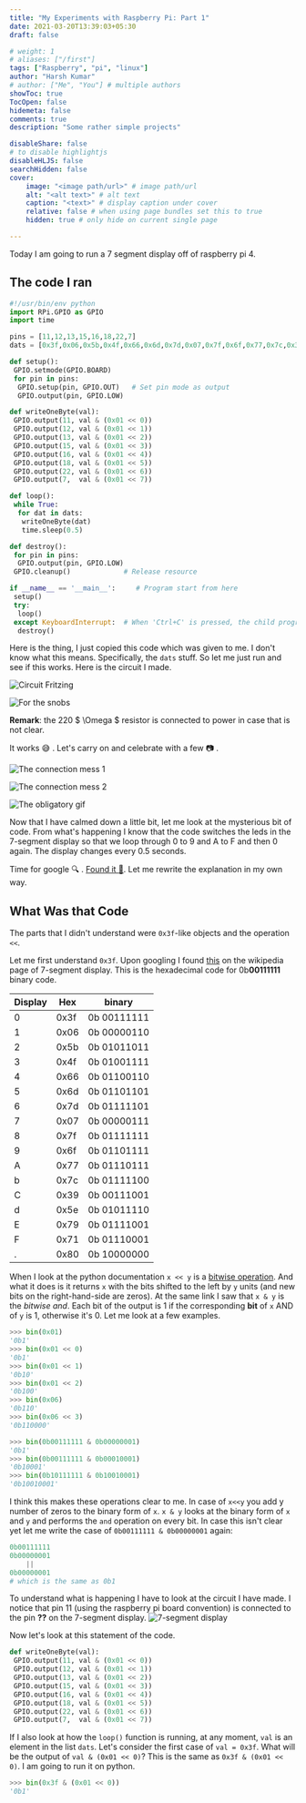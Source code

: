 ```yaml
---
title: "My Experiments with Raspberry Pi: Part 1"
date: 2021-03-20T13:39:03+05:30
draft: false

# weight: 1
# aliases: ["/first"]
tags: ["Raspberry", "pi", "linux"]
author: "Harsh Kumar"
# author: ["Me", "You"] # multiple authors
showToc: true
TocOpen: false
hidemeta: false
comments: true
description: "Some rather simple projects"

disableShare: false
# to disable highlightjs
disableHLJS: false
searchHidden: false
cover:
    image: "<image path/url>" # image path/url
    alt: "<alt text>" # alt text
    caption: "<text>" # display caption under cover
    relative: false # when using page bundles set this to true
    hidden: true # only hide on current single page

---
```


Today I am going to run a 7 segment display off of  raspberry pi 4.

## The code I ran

```python
#!/usr/bin/env python
import RPi.GPIO as GPIO
import time

pins = [11,12,13,15,16,18,22,7]
dats = [0x3f,0x06,0x5b,0x4f,0x66,0x6d,0x7d,0x07,0x7f,0x6f,0x77,0x7c,0x39,0x5e,0x79,0x71,0x80]

def setup():
 GPIO.setmode(GPIO.BOARD)
 for pin in pins:
  GPIO.setup(pin, GPIO.OUT)   # Set pin mode as output
  GPIO.output(pin, GPIO.LOW)

def writeOneByte(val):
 GPIO.output(11, val & (0x01 << 0))
 GPIO.output(12, val & (0x01 << 1))
 GPIO.output(13, val & (0x01 << 2))
 GPIO.output(15, val & (0x01 << 3))
 GPIO.output(16, val & (0x01 << 4))
 GPIO.output(18, val & (0x01 << 5))
 GPIO.output(22, val & (0x01 << 6))
 GPIO.output(7,  val & (0x01 << 7))

def loop():
 while True:
  for dat in dats:
   writeOneByte(dat)
   time.sleep(0.5)

def destroy():
 for pin in pins:
  GPIO.output(pin, GPIO.LOW)
 GPIO.cleanup()             # Release resource

if __name__ == '__main__':     # Program start from here
 setup()
 try:
  loop()
 except KeyboardInterrupt:  # When 'Ctrl+C' is pressed, the child program destroy() will be executed.
  destroy()

```

Here is the thing, I just copied this code which was given to me. I don't know what this means. Specifically, the `dats` stuff. So let me just run and see if this works. Here is the circuit I made.

![Circuit Fritzing](/static/RaspberryPi/20thMarch21/7segmentPi.png#center)

![For the snobs](/static/RaspberryPi/20thMarch21/7segmentPi_schem.png#center)

**Remark**: the 220 $ \Omega $ resistor is  connected to power in case that is not clear.

It works :sweat_smile: . Let's carry on and celebrate with a few :camera: .

![The connection mess 1](/static/RaspberryPi/20thMarch21/photo1.jpg#center)

![The connection mess 2](/static/RaspberryPi/20thMarch21/photo3.jpg#center)

![The obligatory gif](/static/RaspberryPi/20thMarch21/7segment.gif#center)

Now that I have calmed down a little bit, let me look at the mysterious bit of code. From what's happening I know that the code switches the leds in the 7-segment display so that we loop through 0 to 9 and A to F and then 0 again. The display changes every 0.5 seconds.

Time for google :mag: . [Found it :raised_hands:](https://stackoverflow.com/questions/38997913/python-bitwise-logic-to-operate-leds). Let me rewrite the explanation in my own way.

## What Was that Code

The parts that I didn't understand were `0x3f`-like objects and the operation `<<`.

Let me first understand `0x3f`. Upon googling I found [this](https://en.wikipedia.org/wiki/Seven-segment_display#Hexadecimal) on the wikipedia page of 7-segment display.  This is the hexadecimal code for 0b**00111111** binary code.

|Display | Hex      | binary |
|-----| ----- | ----------- |
| 0   | 0x3f  | 0b 00111111  |
| 1   | 0x06  | 0b 00000110  |
| 2   | 0x5b  | 0b 01011011  |
| 3   | 0x4f  | 0b 01001111  |
| 4   | 0x66  | 0b 01100110  |
| 5   | 0x6d  | 0b 01101101  |
| 6   | 0x7d  | 0b 01111101  |
| 7   | 0x07  | 0b 00000111  |
| 8   | 0x7f  | 0b 01111111  |
| 9   | 0x6f  | 0b 01101111  |
| A   | 0x77  | 0b 01110111  |
| b   | 0x7c  | 0b 01111100  |
| C   | 0x39  | 0b 00111001  |
| d   | 0x5e  | 0b 01011110  |
| E   | 0x79  | 0b 01111001  |
| F   | 0x71  | 0b 01110001  |
| .   | 0x80  | 0b 10000000  |

When I look at the python documentation `x << y` is a [bitwise operation](https://wiki.python.org/moin/BitwiseOperators). And what it does is it returns `x` with the bits shifted to the left by `y` units (and new bits on the right-hand-side are zeros). At the same link I saw that `x & y` is the *bitwise and*.  Each bit of the output is 1 if the corresponding **bit** of `x` AND of `y` is 1, otherwise it's 0. Let me look at a few examples.

```python
>>> bin(0x01)
'0b1'
>>> bin(0x01 << 0)
'0b1'
>>> bin(0x01 << 1)
'0b10'
>>> bin(0x01 << 2)
'0b100'
>>> bin(0x06)
'0b110'
>>> bin(0x06 << 3)
'0b110000'
```

```python
>>> bin(0b00111111 & 0b00000001)
'0b1'
>>> bin(0b00111111 & 0b00010001)
'0b10001'
>>> bin(0b10111111 & 0b10010001)
'0b10010001'
```

I think this makes these operations clear to me. In case of `x<<y` you add y number of zeros to the binary form of `x`. `x & y` looks at the binary form of `x` and `y` and performs the `and` operation on every bit. In case this isn't clear yet let me write the case of `0b00111111 & 0b00000001` again:

```python
0b00111111
0b00000001
    ||
0b00000001
# which is the same as 0b1
```

To understand what is happening I have to look at the circuit I have made. I notice that pin 11 (using the raspberry pi board convention) is connected to the pin **??** on the 7-segment display.
![7-segment display](/static/RaspberryPi/20thMarch21/7_Segment_Display_with_Labeled_Segments.png#center)

Now let's look at this statement of the code.

```python
def writeOneByte(val):
 GPIO.output(11, val & (0x01 << 0))
 GPIO.output(12, val & (0x01 << 1))
 GPIO.output(13, val & (0x01 << 2))
 GPIO.output(15, val & (0x01 << 3))
 GPIO.output(16, val & (0x01 << 4))
 GPIO.output(18, val & (0x01 << 5))
 GPIO.output(22, val & (0x01 << 6))
 GPIO.output(7,  val & (0x01 << 7))
```

If I also look at how the `loop()` function is running, at any moment, `val` is an element in the list `dats`. Let's consider the first case of `val = 0x3f`. What will be the output of `val & (0x01 << 0)`? This is the same as `0x3f & (0x01 << 0)`. I am going to run it on python.

```python
>>> bin(0x3f & (0x01 << 0))
'0b1'
```
